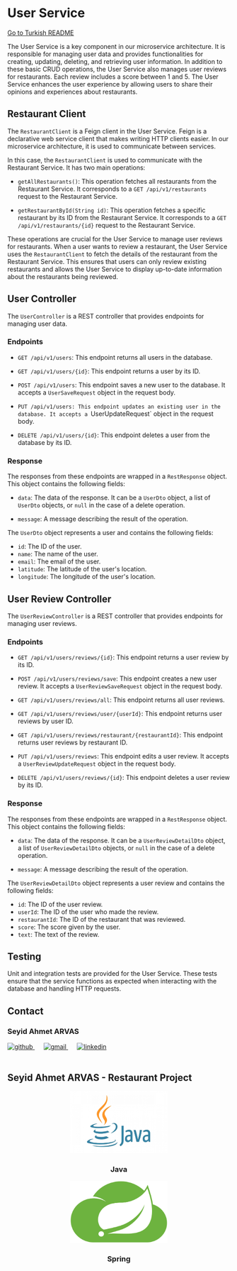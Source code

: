 # User Service

[Go to Turkish README](README_TR.md)

The User Service is a key component in our microservice architecture. It is responsible for managing user data and provides functionalities for creating, updating, deleting, and retrieving user information. In addition to these basic CRUD operations, the User Service also manages user reviews for restaurants. Each review includes a score between 1 and 5. The User Service enhances the user experience by allowing users to share their opinions and experiences about restaurants.

## Restaurant Client

The `RestaurantClient` is a Feign client in the User Service. Feign is a declarative web service client that makes writing HTTP clients easier. In our microservice architecture, it is used to communicate between services.

In this case, the `RestaurantClient` is used to communicate with the Restaurant Service. It has two main operations:

- `getAllRestaurants()`: This operation fetches all restaurants from the Restaurant Service. It corresponds to a `GET /api/v1/restaurants` request to the Restaurant Service.

- `getRestaurantById(String id)`: This operation fetches a specific restaurant by its ID from the Restaurant Service. It corresponds to a `GET /api/v1/restaurants/{id}` request to the Restaurant Service.

These operations are crucial for the User Service to manage user reviews for restaurants. When a user wants to review a restaurant, the User Service uses the `RestaurantClient` to fetch the details of the restaurant from the Restaurant Service. This ensures that users can only review existing restaurants and allows the User Service to display up-to-date information about the restaurants being reviewed.

## User Controller

The `UserController` is a REST controller that provides endpoints for managing user data.

### Endpoints

- `GET /api/v1/users`: This endpoint returns all users in the database.

- `GET /api/v1/users/{id}`: This endpoint returns a user by its ID.

- `POST /api/v1/users`: This endpoint saves a new user to the database. It accepts a `UserSaveRequest` object in the request body.

- `PUT /api/v1/users: This endpoint updates an existing user in the database. It accepts a `UserUpdateRequest` object in the request body.

- `DELETE /api/v1/users/{id}`: This endpoint deletes a user from the database by its ID.

### Response

The responses from these endpoints are wrapped in a `RestResponse` object. This object contains the following fields:

- `data`: The data of the response. It can be a `UserDto` object, a list of `UserDto` objects, or `null` in the case of a delete operation.

- `message`: A message describing the result of the operation.

The `UserDto` object represents a user and contains the following fields:

- `id`: The ID of the user.
- `name`: The name of the user.
- `email`: The email of the user.
- `latitude`: The latitude of the user's location.
- `longitude`: The longitude of the user's location.


## User Review Controller

The `UserReviewController` is a REST controller that provides endpoints for managing user reviews.

### Endpoints

- `GET /api/v1/users/reviews/{id}`: This endpoint returns a user review by its ID.

- `POST /api/v1/users/reviews/save`: This endpoint creates a new user review. It accepts a `UserReviewSaveRequest` object in the request body.

- `GET /api/v1/users/reviews/all`: This endpoint returns all user reviews. 

- `GET /api/v1/users/reviews/user/{userId}`: This endpoint returns user reviews by user ID.

- `GET /api/v1/users/reviews/restaurant/{restaurantId}`: This endpoint returns user reviews by restaurant ID. 

- `PUT /api/v1/users/reviews`: This endpoint edits a user review. It accepts a `UserReviewUpdateRequest` object in the request body.

- `DELETE /api/v1/users/reviews/{id}`: This endpoint deletes a user review by its ID.

### Response

The responses from these endpoints are wrapped in a `RestResponse` object. This object contains the following fields:

- `data`: The data of the response. It can be a `UserReviewDetailDto` object, a list of `UserReviewDetailDto` objects, or `null` in the case of a delete operation.

- `message`: A message describing the result of the operation.

The `UserReviewDetailDto` object represents a user review and contains the following fields:

- `id`: The ID of the user review.
- `userId`: The ID of the user who made the review.
- `restaurantId`: The ID of the restaurant that was reviewed.
- `score`: The score given by the user.
- `text`: The text of the review.

## Testing

Unit and integration tests are provided for the User Service. These tests ensure that the service functions as expected when interacting with the database and handling HTTP requests.

## Contact

### Seyid Ahmet ARVAS

<a href="https://github.com/ahmetarvastr" target="_blank">
<img  src=https://img.shields.io/badge/github-%2324292e.svg?&style=for-the-badge&logo=github&logoColor=white alt=github style="margin-bottom: 20px;" />
</a>
<a href = "mailto:example@outlook.com?subject = Feedback&body = Message">
<img src=https://img.shields.io/badge/send-email-email?&style=for-the-badge&logo=microsoftoutlook&color=CD5C5C alt=gmail style="margin-bottom: 20px; margin-left:20px" />
</a>
<a href="https://linkedin.com/in/seyidahmetarvas" target="_blank">
<img src=https://img.shields.io/badge/linkedin-%231E77B5.svg?&style=for-the-badge&logo=linkedin&logoColor=white alt=linkedin style="margin-bottom: 20px; margin-left:20px" />
</a>  

## Seyid Ahmet ARVAS - Restaurant Project

<div align="center">
<img src="../img/java.png" alt="Logo" width="220" height="140">
<h3 align="center">Java</h3>
</div>

<div align="center">
<img src="../img/spring.png" alt="Logo" width="220" height="140">
<h3 align="center">Spring</h3>   
</div>

